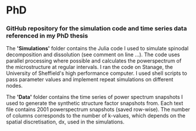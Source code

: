 # PhD

### GitHub repository for the simulation code and time series data referenced in my PhD thesis 

The **'Simulations'** folder contains the Julia code I used to simulate spinodal decomposition and dissolution (see comment on line ...). 
The code uses parallel processing where possible and calculates the powerspectrum of the microstructure at regular intervals. 
I ran the code on Stanage, the University of Sheffield's high performance computer. I used shell scripts to pass parameter values and implement repeat simulations on different nodes. 

The **'Data'** folder contains the time series of power spectrum snapshots I used to generate the synthetic structure factor snapshots from. 
Each text file contains 2001 powerspectrum snapshots (saved row-wise). The number of columns corresponds to the number of k-values, which depends on the spatial discretisation, dx, used in the simulations. 

